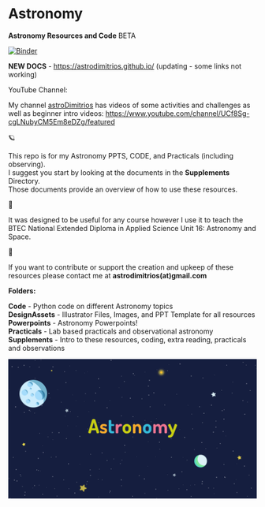 # Astronomy

**Astronomy Resources and Code** BETA  

[![Binder](https://mybinder.org/badge_logo.svg)](https://mybinder.org/v2/gh/DimitriosAstro/Astronomy/master) 

**NEW DOCS** - https://astrodimitrios.github.io/
(updating - some links not working)

YouTube Channel:

My channel [astroDimitrios](https://www.youtube.com/channel/UCf8Sg-cgLNubyCM5Em8eDZg/featured) has videos of some activities and challenges as well as beginner intro videos:
https://www.youtube.com/channel/UCf8Sg-cgLNubyCM5Em8eDZg/featured

:ringed_planet:

This repo is for my Astronomy PPTS, CODE, and Practicals (including observing).  
I suggest you start by looking at the documents in the **Supplements** Directory.  
Those documents provide an overview of how to use these resources.

:milky_way:

It was designed to be useful for any course however I use it to teach the BTEC National Extended Diploma in Applied Science Unit 16: Astronomy and Space.

:stars:

If you want to contribute or support the creation and upkeep of these resources please contact me at **astrodimitrios(at)gmail.com**

**Folders:**

**Code** - Python code on different Astronomy topics  
**DesignAssets** - Illustrator Files, Images, and PPT Template for all resources  
**Powerpoints** - Astronomy Powerpoints!  
**Practicals** - Lab based practicals and observational astronomy  
**Supplements** - Intro to these resources, coding, extra reading, practicals and observations

![AstroWelcome](/DesignAssets/Images/BackgroundText1@0.5x.png)

